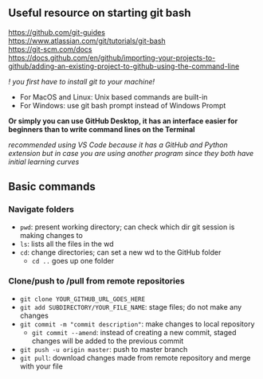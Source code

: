 ## Useful resource on starting git bash
  https://github.com/git-guides \
  https://www.atlassian.com/git/tutorials/git-bash \
  https://git-scm.com/docs \
  https://docs.github.com/en/github/importing-your-projects-to-github/adding-an-existing-project-to-github-using-the-command-line 
  
  *! you first have to install git to your machine!*
  * For MacOS and Linux: Unix based commands are built-in
  * For Windows: use git bash prompt instead of Windows Prompt
 
  **Or simply you can use GitHub Desktop, it has an interface easier for beginners than to write command lines on the Terminal**
 
  *recommended using VS Code because it has a GitHub and Python extension but in case you are using another program since they both have initial learning curves*
  
 
## Basic commands
### Navigate folders
* `pwd`: present working directory; can check which dir git session is making changes to
* `ls`: lists all the files in the wd
* `cd`: change directories; can set a new wd to the GitHub folder
  + `cd ..` goes up one folder

### Clone/push to /pull from remote repositories
* `git clone YOUR_GITHUB_URL_GOES_HERE`
* `git add SUBDIRECTORY/YOUR_FILE_NAME`: stage files; do not make any changes
* `git commit -m "commit description"`: make changes to local repository
  + `git commit --amend`: instead of creating a new commit, staged changes will be added to the previous commit
* `git push -u origin master`: push to master branch
* `git pull`: download changes made from remote repository and merge with your file



